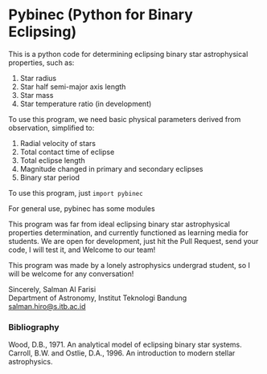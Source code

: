 # Pybinec (Python for Binary Eclipsing)

This is a python code for determining eclipsing binary star astrophysical properties, such as:
1. Star radius 
2. Star half semi-major axis length
3. Star mass
4. Star temperature ratio (in development)

To use this program, we need basic physical parameters derived from observation, simplified to:
1. Radial velocity of stars
2. Total contact time of eclipse
3. Total eclipse length
4. Magnitude changed in primary and secondary eclipses
5. Binary star period

To use this program, just `import pybinec`

For general use, pybinec has some modules

This program was far from ideal eclipsing binary star astrophysical properties determination, and currently functioned as learning media for students. We are open for development, just hit the Pull Request, send your code, I will test it, and Welcome to our team!

This program was made by a lonely astrophysics undergrad student, so I will be welcome for any conversation!

Sincerely, 
Salman Al Farisi  
Department of Astronomy, Institut Teknologi Bandung  
salman.hiro@s.itb.ac.id

### Bibliography
Wood, D.B., 1971. An analytical model of eclipsing binary star systems.  
Carroll, B.W. and Ostlie, D.A., 1996. An introduction to modern stellar astrophysics.


